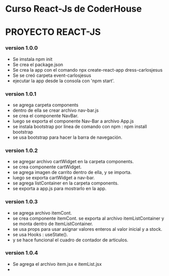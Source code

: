 # Curso React-Js de CoderHouse
# PROYECTO REACT-JS
### version 1.0.0
 
 * Se imstala npm init
 * Se crea el package.json
 * Se crea la app con el comando npx create-react-app dress-carlosjesus
 * Se se creó carpeta event-carlosjesus
 * ejecutar la app desde la consola con 'npm start'.
### version 1.0.1

 * se agrega carpeta components
 * dentro de ella se crear archivo nav-bar.js
 * se crea el componente NavBar.
 * luego se exporta el componente Nav-Bar a archivo App.js
 * se instala bootstrap por linea de comando con npm : npm install bootstrap
 * se usa bootstrap para hacer la barra de navegación.
### version 1.0.2
 * se agregar archivo cartWidget en la carpeta components.
 * se crea componente cartWidget.
 * se agrega imagen de carrito dentro de ella, y se importa.
 * luego se exporta cartWidget a nav-bar.
 * se agrega listContainer en la carpeta components.
 * se exporta a app.js para mostrarlo en la app.
### version 1.0.3
 * se agrega archivo itemCont.
 * se crea componente itemCont.
   se exporta al archivo itemListContainer y se monta dentro de ItemListContainer.
 * se usa props para usar asignar valores enteros al valor inicial y a stock.
 * se usa Hooks : useState().
 * y se hace funcional el cuadro de contador de articulos.
### version 1.0.4
 * Se agrega el archivo item.jsx e itemList.jsx
 * 